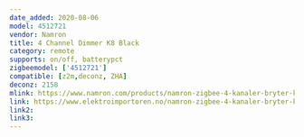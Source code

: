 ```yaml
---
date_added: 2020-08-06
model: 4512721
vendor: Namron
title: 4 Channel Dimmer K8 Black
category: remote
supports: on/off, batterypct
zigbeemodel: ['4512721']
compatible: [z2m,deconz, ZHA]
deconz: 2158
mlink: https://www.namron.com/products/namron-zigbee-4-kanaler-bryter-k8-sort-721/
link: https://www.elektroimportoren.no/namron-zigbee-4-kanaler-bryter-k8-sort/4512721/Product.html
link2: 
link3: 
---
```

